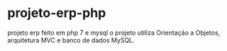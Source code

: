 # projeto-erp-php
projeto erp feito em php 7 e mysql
o projeto utiliza Orientação a Objetos, arquitetura MVC e banco de dados MySQL. 
